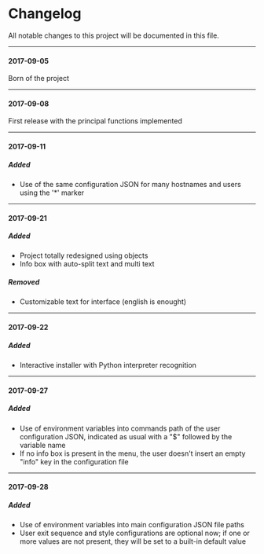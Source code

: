 # Changelog
All notable changes to this project will be documented in this file.

___
#### 2017-09-05
Born of the project

___
#### 2017-09-08
First release with the principal functions implemented

___
#### 2017-09-11
##### Added
* Use of the same configuration JSON for many hostnames and users using the '*'
  marker

___
#### 2017-09-21
##### Added
* Project totally redesigned using objects
* Info box with auto-split text and multi text
##### Removed
* Customizable text for interface (english is enought)

___
#### 2017-09-22
##### Added
* Interactive installer with Python interpreter recognition

___
#### 2017-09-27
##### Added
* Use of environment variables into commands path of the user configuration JSON,
  indicated as usual with a "$" followed by the variable name
* If no info box is present in the menu, the user doesn't insert an empty "info"
  key in the configuration file

___
#### 2017-09-28
##### Added
* Use of environment variables into main configuration JSON file paths
* User exit sequence and style configurations are optional now; if one or more
  values are not present, they will be set to a built-in default value
